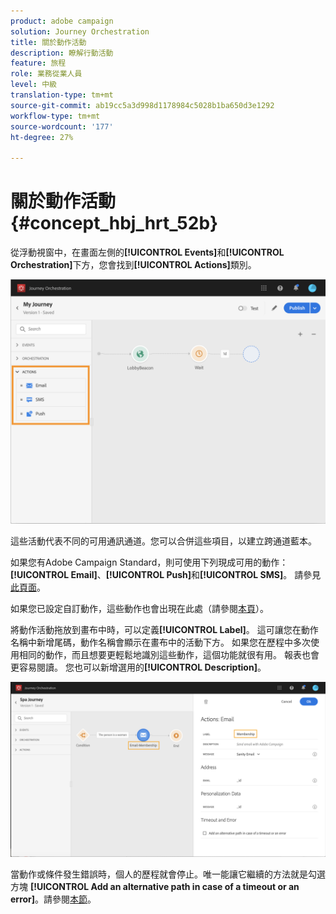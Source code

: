 ```yaml
---
product: adobe campaign
solution: Journey Orchestration
title: 關於動作活動
description: 瞭解行動活動
feature: 旅程
role: 業務從業人員
level: 中級
translation-type: tm+mt
source-git-commit: ab19cc5a3d998d1178984c5028b1ba650d3e1292
workflow-type: tm+mt
source-wordcount: '177'
ht-degree: 27%

---
```



# 關於動作活動 {#concept_hbj_hrt_52b}

從浮動視窗中，在畫面左側的&#x200B;**[!UICONTROL Events]**&#x200B;和&#x200B;**[!UICONTROL Orchestration]**&#x200B;下方，您會找到&#x200B;**[!UICONTROL Actions]**&#x200B;類別。

![](../assets/journey58.png)

這些活動代表不同的可用通訊通道。您可以合併這些項目，以建立跨通道藍本。

如果您有Adobe Campaign Standard，則可使用下列現成可用的動作：**[!UICONTROL Email]**、**[!UICONTROL Push]**&#x200B;和&#x200B;**[!UICONTROL SMS]**。 請參見[此頁面](../building-journeys/using-adobe-campaign-actions.md)。

如果您已設定自訂動作，這些動作也會出現在此處（請參閱[本頁](../building-journeys/using-custom-actions.md)）。

將動作活動拖放到畫布中時，可以定義&#x200B;**[!UICONTROL Label]**。 這可讓您在動作名稱中新增尾碼，動作名稱會顯示在畫布中的活動下方。 如果您在歷程中多次使用相同的動作，而且想要更輕鬆地識別這些動作，這個功能就很有用。 報表也會更容易閱讀。 您也可以新增選用的&#x200B;**[!UICONTROL Description]**。

![](../assets/journey59bis.png)

當動作或條件發生錯誤時，個人的歷程就會停止。唯一能讓它繼續的方法就是勾選方塊 **[!UICONTROL Add an alternative path in case of a timeout or an error]**。請參閱[本節](../building-journeys/using-the-journey-designer.md#paths)。
